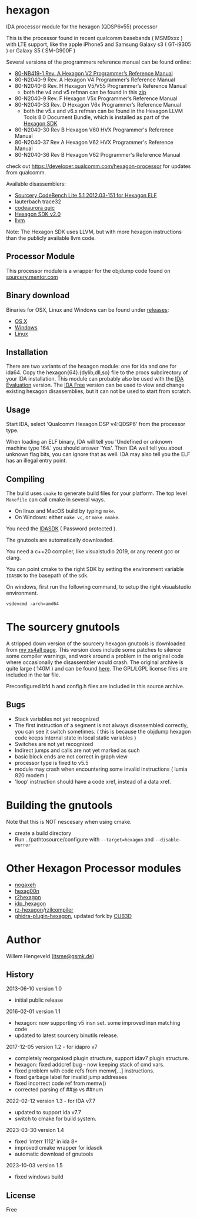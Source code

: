 hexagon
=======

IDA processor module for the hexagon (QDSP6v55) processor

This is the processor found in recent qualcomm basebands ( MSM9xxx )
with LTE support, like the apple iPhone5 and Samsung Galaxy s3 ( GT-i9305 )
or Galaxy S5 ( SM-G900F )

Several versions of the programmers reference manual can be found online:
 * [80-NB419-1 Rev. A Hexagon V2 Programmer’s Reference Manual](https://developer.qualcomm.com/download/80-nb419-1ahexagonv2programmersref.pdf)
 * 80-N2040-9 Rev. A Hexagon V4 Programmer’s Reference Manual
 * 80-N2040-8 Rev. H Hexagon V5/V55 Programmer’s Reference Manual
   * both the v4 and v5 refman can be found in this [zip](https://developer.qualcomm.com/download/hexagon/hexagon-sdk-programmers-reference.zip)
 * 80-N2040-9 Rev. F Hexagon V5x Programmer’s Reference Manual
 * 80-N2040-33 Rev. D Hexagon V6x Programmer’s Reference Manual
   * both the v5.x and v6.x refman can be found in the Hexagon LLVM Tools 8.0 Document Bundle, which is installed as part of the [Hexagon SDK](https://developer.qualcomm.com/download/hexagon/)
 * 80-N2040-30 Rev B Hexagon V60 HVX Programmer's Reference Manual
 * 80-N2040-37 Rev A Hexagon V62 HVX Programmer's Reference Manual
 * 80-N2040-36 Rev B Hexagon V62 Programmer's Reference Manual

check out https://developer.qualcomm.com/hexagon-processor for updates from qualcomm.

Available disassemblers:
 * [Sourcery CodeBench Lite 5.1 2012.03-151 for Hexagon ELF](http://sourcery.mentor.com/GNUToolchain/release3140)
 * lauterbach trace32
 * [codeaurora quic](https://www.codeaurora.org/patches/quic/hexagon/)
 * [Hexagon SDK v2.0](https://developer.qualcomm.com/download/hexagon/hexagon-sdk-linux.bin)
 * [llvm](https://github.com/llvm-mirror/llvm/tree/master/lib/Target/Hexagon)

Note: The Hexagon SDK uses LLVM, but with more hexagon instructions than the publicly available llvm code.


Processor Module
-------

This processor module is a wrapper for the objdump code found on [sourcery.mentor.com](http://sourcery.mentor.com/GNUToolchain/release3140)


Binary download
-------

Binaries for OSX, Linux and Windows can be found under [releases](https://github.com/gsmk/hexagon/releases):
  * [OS X](https://github.com/gsmk/hexagon/releases/download/v1.3/hexagon.dylib)
  * [Windows](https://github.com/gsmk/hexagon/releases/download/v1.3/hexagon.dll)
  * [Linux](https://github.com/gsmk/hexagon/releases/download/v1.3/hexagon.so)


Installation
-------

There are two variants of the hexagon module: one for ida and one for ida64.
Copy the hexagon{64}.{dylib,dll,so} file to the procs subdirectory of your IDA installation.
This module can probably also be used with the [IDA Evaluation](https://www.hex-rays.com/products/ida/support/download_demo.shtml) version.
The [IDA Free](https://hex-rays.com/ida-free/) version can be used to view and change existing hexagon disassemblies, but it can not be used
to start from scratch.


Usage
-------

Start IDA, select 'Qualcomm Hexagon DSP v4:QDSP6' from the processor type.

When loading an ELF binary, IDA will tell you 'Undefined or unknown machine type 164.' 
you should answer 'Yes'. Then IDA well tell you about unknown flag bits, you can ignore
that as well. IDA may also tell you the ELF has an illegal entry point.


Compiling
-------

The build uses `cmake` to generate build files for your platform.
The top level `Makefile` can call cmake in several ways.

 * On linux and MacOS build by typing `make`.
 * On Windows: either `make vc`, or `make nmake`.


You need the [IDASDK](https://www.hex-rays.com/products/ida/support/ida/idasdk77.zip) ( Password protected ).

The gnutools are automatically downloaded.

You need a c++20 compiler, like visualstudio 2019, or any recent gcc or clang.

You can point cmake to the right SDK by setting the environment variable `IDASDK` to the basepath of the sdk.
 
On windows, first run the following command, to setup the right visualstudio environment.

    vsdevcmd -arch=amd64


The sourcery gnutools
=====================

A stripped down version of the sourcery hexagon gnutools is downloaded from [my xs4all page](https://itsme.home.xs4all.nl/hx-2012.03-v2.tar.gz). This version does include some patches to silence some compiler warnings, and work around a problem in the original code where occasionally the disassembler would crash.
The original archive is quite large ( 140M ) and can be found [here](https://sourcery.sw.siemens.com/GNUToolchain/package14127/public/hexagon/sourceryg++-2012.03-151-hexagon.src.tar.bz2). 
The GPL/LGPL license files are included in the tar file.

Preconfigured bfd.h and config.h files are included in this source archive.


Bugs
-------

 * Stack variables not yet recognized
 * The first instruction of a segment is not always disassembled correctly, you can see it switch sometimes.
     ( this is because the objdump hexagon code keeps internal state in local static variables )
 * Switches are not yet recognized
 * Indirect jumps and calls are not yet marked as such
 * basic block ends are not correct in graph view
 * processor type is fixed to v5.5
 * module may crash when encountering some invalid instructions ( lumia 820 modem )
 * 'loop' instruction should have a code xref, instead of a data xref.


Building the gnutools
=====================

Note that this is NOT nescesary when using cmake.

 * create a build directory
 * Run ../pathtosource/configure with `--target=hexagon` and `--disable-werror`

Other Hexagon Processor modules
===============================

 * [nogaxeh](https://github.com/ANSSI-FR/nogaxeh)
 * [hexag00n](https://github.com/programa-stic/hexag00n)
 * [r2hexagon](https://github.com/radareorg/r2hexagon)
 * [idp\_hexagon](https://github.com/n-o-o-n/idp_hexagon)
 * [rz-hexagon](https://github.com/rizinorg/rz-hexagon)/[rzilcompiler](https://github.com/rizinorg/rz-rzilcompiler)
 * [ghidra-plugin-hexagon](https://github.com/toshipiazza/ghidra-plugin-hexagon), updated fork by [CUB3D](https://github.com/CUB3D/ghidra-hexagon-sleigh)


Author
=======

Willem Hengeveld (itsme@gsmk.de)

History
-------
2013-06-10 version 1.0
 * initial public release

2016-02-01 version 1.1
 * hexagon: now supporting v5 insn set. some improved insn matching code
 * updated to latest sourcery binutils release.

2017-12-05 version 1.2 - for idapro v7
 * completely reorganised plugin structure, support idav7 plugin structure.
 * hexagon: fixed addcref bug - now keeping stack of cmd vars. 
 * fixed problem with code refs from memw[...] instructions. 
 * fixed garbage label for invalid jump addresses
 * fixed incorrect code ref from memw()
 * corrected parsing of ##@ vs ##num

2022-02-12 version 1.3 - for IDA v7.7
 * updated to support ida v7.7
 * switch to cmake for build system.

2023-03-30 version 1.4
 * fixed 'interr 1112' in ida 8+
 * improved cmake wrapper for idasdk
 * automatic download of gnutools

2023-10-03 version 1.5
 * fixed windows build


License
-------

Free


